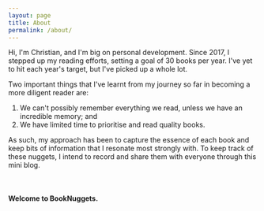 ```yaml
---
layout: page
title: About
permalink: /about/
---
```


Hi, I'm Christian, and I'm big on personal development. Since 2017, I stepped up my reading efforts, setting a goal of 30 books per year. I've yet to hit each year's target, but I've picked up a whole lot.

Two important things that I've learnt from my journey so far in becoming a more diligent reader are:

1. We can't possibly remember everything we read, unless we have an incredible memory; and
2. We have limited time to prioritise and read quality books.

As such, my approach has been to capture the essence of each book and keep bits of information that I resonate most strongly with. To keep track of these nuggets, I intend to record and share them with everyone through this mini blog.

<br>
<h4 class='text-center'>Welcome to BookNuggets.</h4>
<h2 class='text-center'><i class="fas fa-book-open"></i></h2>